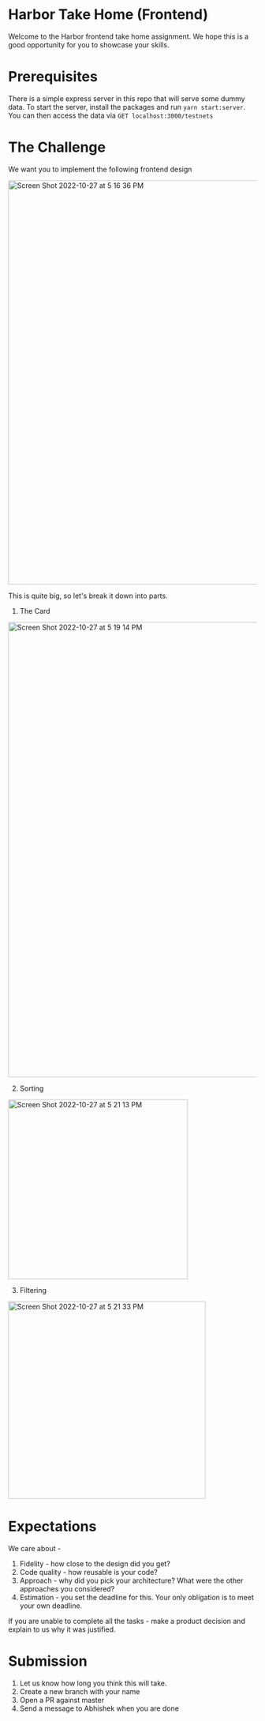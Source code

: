 # Harbor Take Home (Frontend)

Welcome to the Harbor frontend take home assignment. We hope this is a good opportunity for you to showcase your skills.

# Prerequisites

There is a simple express server in this repo that will serve some dummy data. To start the server, install the packages and run `yarn start:server`.
You can then access the data via `GET localhost:3000/testnets`

# The Challenge

We want you to implement the following frontend design

<img width="819" alt="Screen Shot 2022-10-27 at 5 16 36 PM" src="https://user-images.githubusercontent.com/3914624/198275988-7964013e-f63e-4d0d-9be5-5864841c0002.png">

This is quite big, so let's break it down into parts.

1. The Card

<img width="922" alt="Screen Shot 2022-10-27 at 5 19 14 PM" src="https://user-images.githubusercontent.com/3914624/198276468-08cf6e70-e254-4a89-bc1e-f4f448bed00d.png">

2. Sorting
<img width="364" alt="Screen Shot 2022-10-27 at 5 21 13 PM" src="https://user-images.githubusercontent.com/3914624/198276939-22896aef-1484-4260-bb7b-9b378934685e.png">

3. Filtering

<img width="400" alt="Screen Shot 2022-10-27 at 5 21 33 PM" src="https://user-images.githubusercontent.com/3914624/198277023-fd60ed69-a8e2-4507-a989-581321f5128e.png">


# Expectations

We care about -
1. Fidelity - how close to the design did you get?
2. Code quality - how reusable is your code?
3. Approach - why did you pick your architecture? What were the other approaches you considered?
4. Estimation - you set the deadline for this. Your only obligation is to meet your own deadline. 

If you are unable to complete all the tasks - make a product decision and explain to us why it was justified. 

# Submission

1. Let us know how long you think this will take. 
2. Create a new branch with your name
3. Open a PR against master
4. Send a message to Abhishek when you are done
